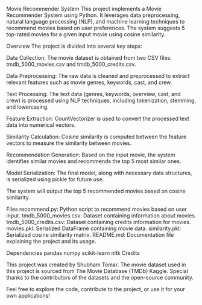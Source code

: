 Movie Recommender System
This project implements a Movie Recommender System using Python. It leverages data preprocessing, natural language processing (NLP), and machine learning techniques to recommend movies based on user preferences. The system suggests 5 top-rated movies for a given input movie using cosine similarity.

Overview
The project is divided into several key steps:

Data Collection: The movie dataset is obtained from two CSV files: tmdb_5000_movies.csv and tmdb_5000_credits.csv.

Data Preprocessing: The raw data is cleaned and preprocessed to extract relevant features such as movie genres, keywords, cast, and crew.

Text Processing: The text data (genres, keywords, overview, cast, and crew) is processed using NLP techniques, including tokenization, stemming, and lowercasing.

Feature Extraction: CountVectorizer is used to convert the processed text data into numerical vectors.

Similarity Calculation: Cosine similarity is computed between the feature vectors to measure the similarity between movies.

Recommendation Generation: Based on the input movie, the system identifies similar movies and recommends the top 5 most similar ones.

Model Serialization: The final model, along with necessary data structures, is serialized using pickle for future use.


The system will output the top 5 recommended movies based on cosine similarity.

Files
recommend.py: Python script to recommend movies based on user input.
tmdb_5000_movies.csv: Dataset containing information about movies.
tmdb_5000_credits.csv: Dataset containing credits information for movies.
movies.pkl: Serialized DataFrame containing movie data.
similarity.pkl: Serialized cosine similarity matrix.
README.md: Documentation file explaining the project and its usage.

Dependencies
pandas
numpy
scikit-learn
nltk
Credits

This project was created by Shubham Tomar. The movie dataset used in this project is sourced from The Movie Database (TMDb) Kaggle. Special thanks to the contributors of the datasets and the open-source community.

Feel free to explore the code, contribute to the project, or use it for your own applications!

